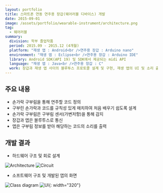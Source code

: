 ```yaml
---
layout: portfolio
title: 스마트폰 연동 연주용 장갑(웨어러블 디바이스) 개발
date: 2015-09-01
image: /assets/portfolio/wearable-instrument/architecture.png
tag:
  - 웨어러블
summary:
  division: 학부 졸업작품
  period: 2015.09 - 2015.12 (4개월)
  platform: "재생 앱 : Android<br />연주용 장갑 : Arduino nano"
  environment: "재생 앱 : Eclipse<br />연주용 장갑 : Arduino IDE"
  library: Android SDK(API 19) 및 SDK에서 제공되는 midi API
  language: "재생 앱 : Java<br />연주용 장갑 : C"
  work: 장갑과 재생 앱 사이의 블루투스 프로토콜 설계 및 구현, 재생 앱의 UI 및 소리 출력 알고리즘 구현
---
```


## 주요 내용

* 손가락 구부림을 통해 연주할 코드 정의
* 구부린 손가락과 코드를 규칙성 있게 매치하여 처음 배우기 쉽도록 설계
* 손가락 구부림은 구부림 센서(가변저항)을 통해 감지
* 장갑과 앱은 블루투스로 통신
* 앱은 구부림 정보를 받아 해당하는 코드의 소리를 출력

## 개발 결과

* 하드웨어 구조 및 회로 설계

![Architecture]({{site.baseurl}}/assets/portfolio/wearable-instrument/architecture.png)
![Circuit]({{site.baseurl}}/assets/portfolio/wearable-instrument/circuit.png)

* 소프트웨어 구조 및 개발된 앱의 화면

![Class diagram]({{site.baseurl}}/assets/portfolio/wearable-instrument/class-diagram.png)
![UI]({{site.baseurl}}/assets/portfolio/wearable-instrument/ui.png){: width="320"}
